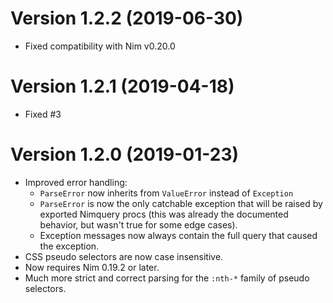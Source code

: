 Version 1.2.2 (2019-06-30)
=============
- Fixed compatibility with Nim v0.20.0

Version 1.2.1 (2019-04-18)
=============
- Fixed #3

Version 1.2.0 (2019-01-23)
=============
- Improved error handling:
    * `ParseError` now inherits from `ValueError` instead of `Exception`
    * `ParseError` is now the only catchable exception that will be raised by exported Nimquery procs (this was already the documented behavior, but wasn't true for some edge cases).
    * Exception messages now always contain the full query that caused the exception.
- CSS pseudo selectors are now case insensitive.
- Now requires Nim 0.19.2 or later.
- Much more strict and correct parsing for the `:nth-*` family of pseudo selectors.